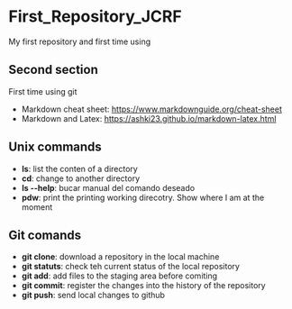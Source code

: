 # First_Repository_JCRF
My first repository and first time using

## Second section

First time using git 
- Markdown cheat sheet: https://www.markdownguide.org/cheat-sheet
- Markdown and Latex: https://ashki23.github.io/markdown-latex.html


## Unix commands

- **ls**: list the conten of a directory
- **cd**: change to another directory
- **ls --help**: bucar manual del comando deseado
- **pdw**: print the printing working direcotry. Show where I am at the moment 

## Git comands
- **git clone**: download a repository in the local machine
- **git statuts**: check teh current status of the local repository
- **git add**: add files to the staging area before comiting
- **git commit**: register the changes into the history of the repository
- **git push**: send local changes to github
